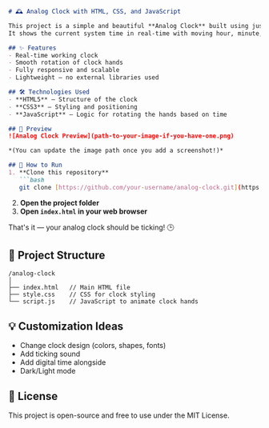 ```markdown
# 🕰️ Analog Clock with HTML, CSS, and JavaScript

This project is a simple and beautiful **Analog Clock** built using just **HTML**, **CSS**, and **JavaScript**.
It shows the current system time in real-time with moving hour, minute, and second hands.

## ✨ Features
- Real-time working clock
- Smooth rotation of clock hands
- Fully responsive and scalable
- Lightweight — no external libraries used

## 🛠️ Technologies Used
- **HTML5** — Structure of the clock
- **CSS3** — Styling and positioning
- **JavaScript** — Logic for rotating the hands based on time

## 📸 Preview
![Analog Clock Preview](path-to-your-image-if-you-have-one.png)

*(You can update the image path once you add a screenshot!)*

## 🚀 How to Run
1. **Clone this repository**
   ```bash
   git clone [https://github.com/your-username/analog-clock.git](https://github.com/your-username/analog-clock.git)
   ```
2. **Open the project folder**
3. **Open `index.html` in your web browser**

That's it — your analog clock should be ticking! 🕒

## 📂 Project Structure
```
/analog-clock
│
├── index.html   // Main HTML file
├── style.css    // CSS for clock styling
└── script.js    // JavaScript to animate clock hands
```

## 💡 Customization Ideas
- Change clock design (colors, shapes, fonts)
- Add ticking sound
- Add digital time alongside
- Dark/Light mode

## 📜 License
This project is open-source and free to use under the MIT License.
```
